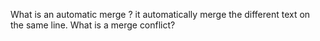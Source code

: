 What is an automatic merge ?
it automatically merge the different text on the same line.
What is a merge conflict?